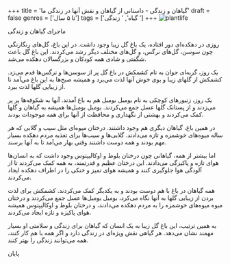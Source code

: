 +++
title = 'گیاهان و زندگی - داستانی از گیاهان و نقش آنها در زندگی ما'
draft = false
genres = ['تا ۵ سال']
tags = ['گیاه', ' زندگی ']
+++
![plantlife](/130.plantLife.jpg)

ماجرای گیاهان و زندگی

روزی در دهکده‌ای دور افتاده، یک باغ گل زیبا وجود داشت. در این باغ، گل‌های رنگارنگی چون سوسن، گل‌های نرگس، و گل‌های مختلف دیگر رشد می‌کردند. این باغ گل باعث شگفتی و شادی همه کودکان و بزرگسالان دهکده می‌شد.

یک روز، گربه‌ای جوان به نام کشمکش در باغ گل پر از سوسن‌ها و نرگس‌ها قدم می‌زد. کشمکش از گلهای زیبا و بوی خوش آنها لذت می‌برد و همیشه صبح‌ها به این باغ می‌آمد تا از زیبایی گلها لذت ببرد.

یک روز، زنبورهای کوچکی به نام بومبل بومبل هم به باغ آمدند. آنها به شکوفه‌ها پر پر می‌زدند و از پستانک گلها عسل جمع می‌کردند. بومبل بومبل‌ها همیشه به گیاهان و گلها کمک می‌کردند و بهشتی از نگهداری و محافظت از آنها برای همه موجودات بودند.

در همین باغ، گیاهان دیگری هم وجود داشتند. درختان میوه‌ای مثل سیب و گلابی که هر ساله میوه‌های خوشمزه و تازه می‌دادند. گلابی‌ها و سیب‌ها برای تغذیه مردم دهکده بسیار مهم بودند و همه دوست داشتند وقتی بهار می‌آمد تا به آنها برسند.

اما بیشتر از همه، گیاهانی چون درختان بلوط و اوکالیپتوس وجود داشت که به انسان‌ها هوای تازه و پاکیزگی می‌دادند. این درختان عظیم و قدرتمند، به همه کمک می‌کردند تا از آلودگی هوا جلوگیری کنند و همیشه هوای تمیز و خنکی را در اطراف دهکده ایجاد می‌کردند.

همه گیاهان در باغ با هم دوست بودند و به یکدیگر کمک می‌کردند. کشمکش برای لذت بردن از زیبایی گلها به آنها نگاه می‌کرد، بومبل بومبل‌ها عسل جمع می‌کردند و درختان میوه میوه‌های خوشمزه را به مردم دهکده می‌دادند، و درختان بلوط و اوکالیپتوس همیشه هوای پاکیزه و تازه ایجاد می‌کردند.

به همین ترتیب، این باغ گل زیبا به یک انسان که گیاهان برای زندگی و سلامتی او بسیار مهمند نشان می‌دهد. هر گیاهی نقش ویژه‌ای در زندگی دارد و اگر همه با هم کار کنند، همه می‌توانند زندگی را بهتر کنند.

پایان